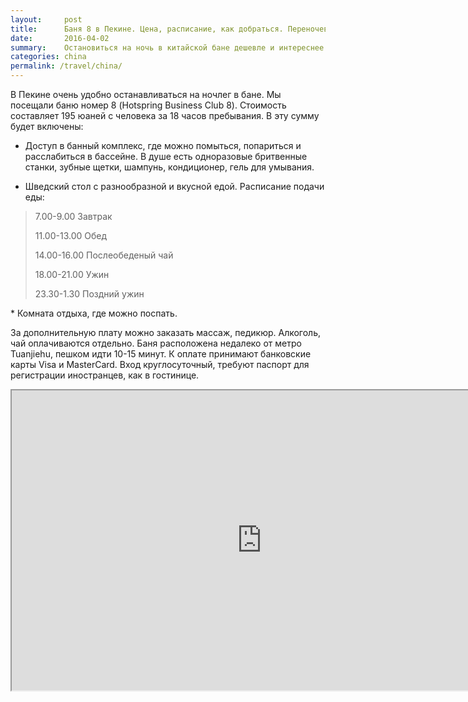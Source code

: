 ```yaml
---
layout:     post
title:      Баня 8 в Пекине. Цена, расписание, как добраться. Переночевать в сауне в Китае - это интересно.
date:       2016-04-02
summary:    Остановиться на ночь в китайской бане дешевле и интереснее чем в гостнице.
categories: china
permalink: /travel/china/
---
```


В Пекине очень удобно останавливаться на ночлег в бане. Мы посещали баню номер 8 (Hotspring Business Club 8). Стоимость составляет 195 юаней с человека за 18 часов пребывания. В эту сумму будет включены: 

* Доступ в банный комплекс, где можно помыться, попариться и расслабиться в бассейне. В душе есть одноразовые бритвенные станки, зубные щетки, шампунь, кондиционер, гель для умывания. 

* Шведский стол с разнообразной и вкусной едой.
Расписание подачи еды:
<blockquote>
<p>7.00-9.00 Завтрак</p>

<p>11.00-13.00 Обед</p>

<p>14.00-16.00 Послеобеденый чай</p>

<p>18.00-21.00 Ужин</p>

<p>23.30-1.30 Поздний ужин</p>

</blockquote>
* Комната отдыха, где можно поспать.


За дополнительную плату можно заказать массаж, педикюр. Алкоголь, чай оплачиваются отдельно.
Баня расположена недалеко от метро Tuanjiehu, пешком идти 10-15 минут. К оплате принимают банковские карты Visa и MasterCard. Вход круглосуточный, требуют паспорт для регистрации иностранцев, как в гостинице. 

<iframe src="https://www.google.com/maps/d/embed?mid=zJv_gutsJCmU.kJ5YH1jwJrfk" width="800" height="480"></iframe>

